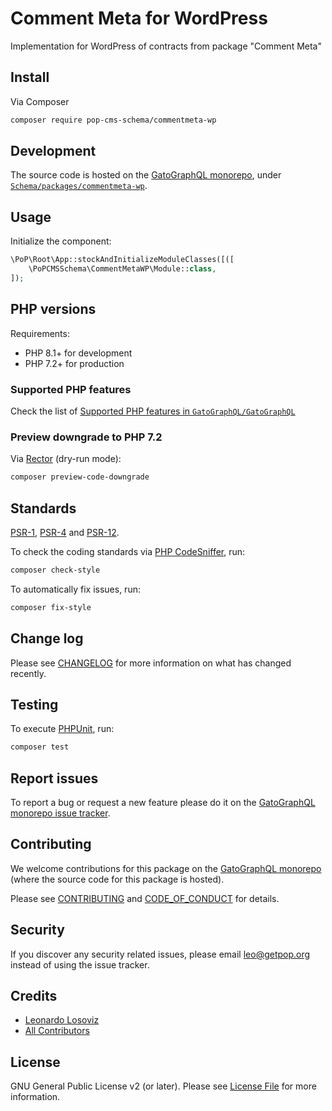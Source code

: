 # Comment Meta for WordPress

<!--
[![Build Status][ico-travis]][link-travis]
[![Quality Score][ico-code-quality]][link-code-quality]
[![Software License][ico-license]](LICENSE.md)
[![Latest Version on Packagist][ico-version]][link-packagist]
[![Coverage Status][ico-scrutinizer]][link-scrutinizer]
[![Total Downloads][ico-downloads]][link-downloads]
-->

Implementation for WordPress of contracts from package "Comment Meta"

## Install

Via Composer

``` bash
composer require pop-cms-schema/commentmeta-wp
```

## Development

The source code is hosted on the [GatoGraphQL monorepo](https://github.com/GatoGraphQL/GatoGraphQL), under [`Schema/packages/commentmeta-wp`](https://github.com/GatoGraphQL/GatoGraphQL/tree/master/layers/Schema/packages/commentmeta-wp).

## Usage

Initialize the component:

``` php
\PoP\Root\App::stockAndInitializeModuleClasses([([
    \PoPCMSSchema\CommentMetaWP\Module::class,
]);
```

## PHP versions

Requirements:

- PHP 8.1+ for development
- PHP 7.2+ for production

### Supported PHP features

Check the list of [Supported PHP features in `GatoGraphQL/GatoGraphQL`](https://github.com/GatoGraphQL/GatoGraphQL/blob/master/docs/supported-php-features.md)

### Preview downgrade to PHP 7.2

Via [Rector](https://github.com/rectorphp/rector) (dry-run mode):

```bash
composer preview-code-downgrade
```

## Standards

[PSR-1](https://www.php-fig.org/psr/psr-1), [PSR-4](https://www.php-fig.org/psr/psr-4) and [PSR-12](https://www.php-fig.org/psr/psr-12).

To check the coding standards via [PHP CodeSniffer](https://github.com/squizlabs/PHP_CodeSniffer), run:

``` bash
composer check-style
```

To automatically fix issues, run:

``` bash
composer fix-style
```

## Change log

Please see [CHANGELOG](CHANGELOG.md) for more information on what has changed recently.

## Testing

To execute [PHPUnit](https://phpunit.de/), run:

``` bash
composer test
```

## Report issues

To report a bug or request a new feature please do it on the [GatoGraphQL monorepo issue tracker](https://github.com/GatoGraphQL/GatoGraphQL/issues).

## Contributing

We welcome contributions for this package on the [GatoGraphQL monorepo](https://github.com/GatoGraphQL/GatoGraphQL) (where the source code for this package is hosted).

Please see [CONTRIBUTING](CONTRIBUTING.md) and [CODE_OF_CONDUCT](CODE_OF_CONDUCT.md) for details.

## Security

If you discover any security related issues, please email leo@getpop.org instead of using the issue tracker.

## Credits

- [Leonardo Losoviz][link-author]
- [All Contributors][link-contributors]

## License

GNU General Public License v2 (or later). Please see [License File](LICENSE.md) for more information.

[ico-version]: https://img.shields.io/packagist/v/pop-cms-schema/commentmeta-wp.svg?style=flat-square
[ico-license]: https://img.shields.io/badge/license-GPLv2-brightgreen.svg?style=flat-square
[ico-travis]: https://img.shields.io/travis/pop-cms-schema/commentmeta-wp/master.svg?style=flat-square
[ico-scrutinizer]: https://img.shields.io/scrutinizer/coverage/g/pop-cms-schema/commentmeta-wp.svg?style=flat-square
[ico-code-quality]: https://img.shields.io/scrutinizer/g/pop-cms-schema/commentmeta-wp.svg?style=flat-square
[ico-downloads]: https://img.shields.io/packagist/dt/pop-cms-schema/commentmeta-wp.svg?style=flat-square

[link-packagist]: https://packagist.org/packages/pop-cms-schema/commentmeta-wp
[link-travis]: https://travis-ci.org/pop-cms-schema/commentmeta-wp
[link-scrutinizer]: https://scrutinizer-ci.com/g/pop-cms-schema/commentmeta-wp/code-structure
[link-code-quality]: https://scrutinizer-ci.com/g/pop-cms-schema/commentmeta-wp
[link-downloads]: https://packagist.org/packages/pop-cms-schema/commentmeta-wp
[link-author]: https://github.com/leoloso
[link-contributors]: ../../../../../../contributors

